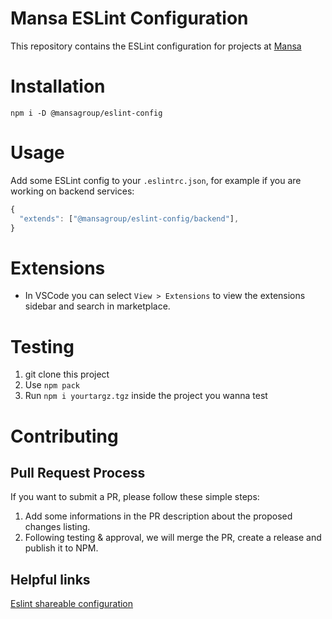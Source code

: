 # Mansa ESLint Configuration

This repository contains the ESLint configuration for projects at [Mansa](https://github.com/MansaGroup)

# Installation

`npm i -D @mansagroup/eslint-config`

# Usage 

Add some ESLint config to your `.eslintrc.json`, for example if you are working on backend services:
```js
{
  "extends": ["@mansagroup/eslint-config/backend"],
}
```
# Extensions

- In VSCode you can select `View > Extensions` to view the extensions sidebar and search in marketplace.

# Testing

1. git clone this project
2. Use `npm pack`
3. Run `npm i yourtargz.tgz` inside the project you wanna test

# Contributing

## Pull Request Process

If you want to submit a PR, please follow these simple steps:
  1. Add some informations in the PR description about the proposed changes listing.
  2. Following testing & approval, we will merge the PR, create a release and publish it to NPM.

## Helpful links
[Eslint shareable configuration](https://eslint.org/docs/developer-guide/shareable-configs)